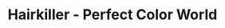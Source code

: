 ---
title: "Hairkiller - Perfect Color World"
url: /nordhausen/hairkiller-perfect-color-world/
shop: Friseur
---